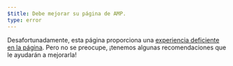 ```yaml
---
$title: Debe mejorar su página de AMP.
type: error
---
```


Desafortunadamente, esta página proporciona una [experiencia deficiente en la página](https://developers.google.com/search/docs/guides/page-experience). Pero no se preocupe, ¡tenemos algunas recomendaciones que le ayudarán a mejorarla!
